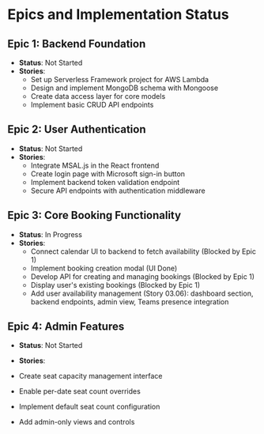 # Epics and Implementation Status

## Epic 1: Backend Foundation

- **Status**: Not Started
- **Stories**:
  - Set up Serverless Framework project for AWS Lambda
  - Design and implement MongoDB schema with Mongoose
  - Create data access layer for core models
  - Implement basic CRUD API endpoints

## Epic 2: User Authentication

- **Status**: Not Started
- **Stories**:
  - Integrate MSAL.js in the React frontend
  - Create login page with Microsoft sign-in button
  - Implement backend token validation endpoint
  - Secure API endpoints with authentication middleware

## Epic 3: Core Booking Functionality

- **Status**: In Progress
- **Stories**:
  - Connect calendar UI to backend to fetch availability (Blocked by Epic 1)
  - Implement booking creation modal (UI Done)
  - Develop API for creating and managing bookings (Blocked by Epic 1)
  - Display user's existing bookings (Blocked by Epic 1)
  - Add user availability management (Story 03.06): dashboard section, backend endpoints, admin view, Teams presence integration

## Epic 4: Admin Features

- **Status**: Not Started
- **Stories**:

- Create seat capacity management interface
- Enable per-date seat count overrides
- Implement default seat count configuration
- Add admin-only views and controls
